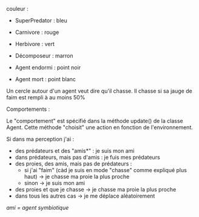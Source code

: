 couleur :
- SuperPredator : bleu
- Carnivore : rouge
- Herbivore : vert
- Décomposeur : marron


- Agent endormi : point noir
- Agent mort : point blanc

Un cercle autour d'un agent veut dire qu'il chasse. Il chasse si sa jauge de faim est rempli à au moins 50%

Comportements :

Le "comportement" est spécifié dans la méthode update() de la classe Agent. Cette méthode "choisit" une action
en fonction de l'environnement.

Si dans ma perception j'ai :

- des prédateurs et des "amis*" : je suis mon ami
- dans prédateurs, mais pas d'amis : je fuis mes prédateurs
- des proies, des amis, mais pas de prédateurs :
    - si j'ai "faim" (càd je suis en mode "chasse" comme expliqué plus haut) → je chasse ma proie la plus proche
    - sinon → je suis mon ami
- des proies et que je chasse → je chasse ma proie la plus proche
- dans tous les autres cas → je me déplace aléatoirement



*ami = agent symbiotique*
